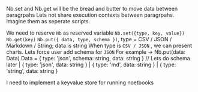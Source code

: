 Nb.set and Nb.get will be the bread and butter to move data between paragrpahs
Lets not share execution contexts between paragrpahs. Imagine them as seperate
scripts.

We need to reserve `Nb` as reserved variable
`Nb.set({type, key, value})`
`Nb.get(key)`
`Nb.put({ data, type, schema })`, type = CSV / JSON / Markdown / String; data is string
When type is `CSV / JSON` , we can present charts.
Lets force user add schema for `JSON`
For example -> 
Nb.put(data: Data)
Data = { type: 'json', schema: string, data: string } // Lets do schema later
  | { type: 'json', data: string }
  | { type: 'md', data: string }
  | { type: 'string', data: string }

I need to implement a keyvalue store for running noetbooks